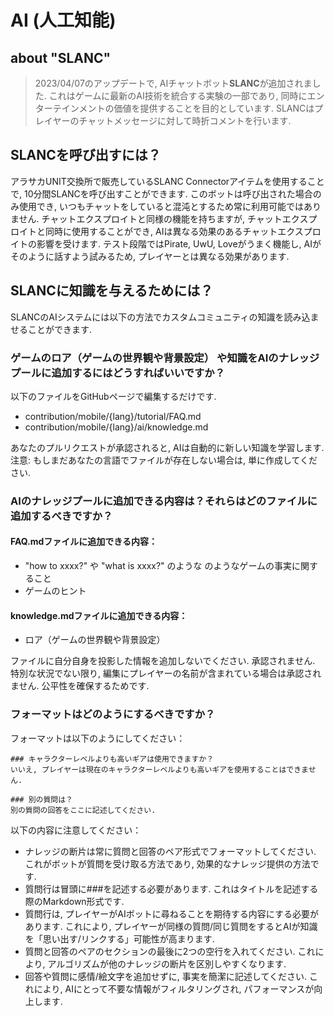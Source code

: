 # AI (人工知能)

## about "SLANC"
> 2023/04/07のアップデートで, AIチャットボット**SLANC**が追加されました.
> これはゲームに最新のAI技術を統合する実験の一部であり, 同時にエンターテインメントの価値を提供することを目的としています. 
> SLANCはプレイヤーのチャットメッセージに対して時折コメントを行います. 

## SLANCを呼び出すには？
アラサカUNIT交換所で販売しているSLANC Connectorアイテムを使用することで, 10分間SLANCを呼び出すことができます. 
このボットは呼び出された場合のみ使用でき, いつもチャットをしていると混沌とするため常に利用可能ではありません. 
チャットエクスプロイトと同様の機能を持ちますが, チャットエクスプロイトと同時に使用することができ, AIは異なる効果のあるチャットエクスプロイトの影響を受けます. 
テスト段階ではPirate, UwU, Loveがうまく機能し, AIがそのように話すよう試みるため, プレイヤーとは異なる効果があります. 

## SLANCに知識を与えるためには？
SLANCのAIシステムには以下の方法でカスタムコミュニティの知識を読み込ませることができます. 

### ゲームのロア（ゲームの世界観や背景設定） や知識をAIのナレッジプールに追加するにはどうすればいいですか？
以下のファイルをGitHubページで編集するだけです. 

- contribution/mobile/{lang}/tutorial/FAQ.md
- contribution/mobile/{lang}/ai/knowledge.md

あなたのプルリクエストが承認されると, AIは自動的に新しい知識を学習します. 
注意: もしまだあなたの言語でファイルが存在しない場合は, 単に作成してください. 

### AIのナレッジプールに追加できる内容は？それらはどのファイルに追加するべきですか？
#### FAQ.mdファイルに追加できる内容：
- "how to xxxx?" や "what is xxxx?" のような のようなゲームの事実に関すること
- ゲームのヒント

#### knowledge.mdファイルに追加できる内容：
- ロア（ゲームの世界観や背景設定） 

ファイルに自分自身を投影した情報を追加しないでください. 承認されません. 
特別な状況でない限り, 編集にプレイヤーの名前が含まれている場合は承認されません. 公平性を確保するためです. 

### フォーマットはどのようにするべきですか？
フォーマットは以下のようにしてください：
```
### キャラクターレベルよりも高いギアは使用できますか？
いいえ, プレイヤーは現在のキャラクターレベルよりも高いギアを使用することはできません.

### 別の質問は？
別の質問の回答をここに記述してください.

```

以下の内容に注意してください：
- ナレッジの断片は常に質問と回答のペア形式でフォーマットしてください. これがボットが質問を受け取る方法であり, 効果的なナレッジ提供の方法です. 
- 質問行は冒頭に###を記述する必要があります. これはタイトルを記述する際のMarkdown形式です. 
- 質問行は, プレイヤーがAIボットに尋ねることを期待する内容にする必要があります. これにより, プレイヤーが同様の質問/同じ質問をするとAIが知識を「思い出す/リンクする」可能性が高まります. 
- 質問と回答のペアのセクションの最後に2つの空行を入れてください. これにより, アルゴリズムが他のナレッジの断片を区別しやすくなります. 
- 回答や質問に感情/絵文字を追加せずに, 事実を簡潔に記述してください. これにより, AIにとって不要な情報がフィルタリングされ, パフォーマンスが向上します. 
